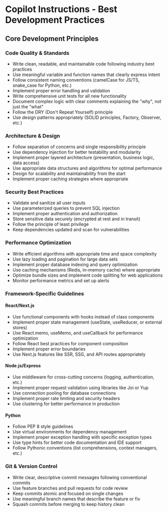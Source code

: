 # Copilot Instructions - Best Development Practices

## Core Development Principles

### Code Quality & Standards

- Write clean, readable, and maintainable code following industry best practices
- Use meaningful variable and function names that clearly express intent
- Follow consistent naming conventions (camelCase for JS/TS, snake_case for Python, etc.)
- Implement proper error handling and validation
- Write comprehensive unit tests for all new functionality
- Document complex logic with clear comments explaining the "why", not just the "what"
- Follow the DRY (Don't Repeat Yourself) principle
- Use design patterns appropriately (SOLID principles, Factory, Observer, etc.)

### Architecture & Design

- Follow separation of concerns and single responsibility principle
- Use dependency injection for better testability and modularity
- Implement proper layered architecture (presentation, business logic, data access)
- Use appropriate data structures and algorithms for optimal performance
- Design for scalability and maintainability from the start
- Implement proper caching strategies where appropriate

### Security Best Practices

- Validate and sanitize all user inputs
- Use parameterized queries to prevent SQL injection
- Implement proper authentication and authorization
- Store sensitive data securely (encrypted at rest and in transit)
- Follow the principle of least privilege
- Keep dependencies updated and scan for vulnerabilities

### Performance Optimization

- Write efficient algorithms with appropriate time and space complexity
- Use lazy loading and pagination for large data sets
- Implement proper database indexing and query optimization
- Use caching mechanisms (Redis, in-memory cache) where appropriate
- Optimize bundle sizes and implement code splitting for web applications
- Monitor performance metrics and set up alerts

### Framework-Specific Guidelines

#### React/Next.js

- Use functional components with hooks instead of class components
- Implement proper state management (useState, useReducer, or external stores)
- Use React.memo, useMemo, and useCallback for performance optimization
- Follow React best practices for component composition
- Implement proper error boundaries
- Use Next.js features like SSR, SSG, and API routes appropriately

#### Node.js/Express

- Use middleware for cross-cutting concerns (logging, authentication, etc.)
- Implement proper request validation using libraries like Joi or Yup
- Use connection pooling for database connections
- Implement proper rate limiting and security headers
- Use clustering for better performance in production

#### Python

- Follow PEP 8 style guidelines
- Use virtual environments for dependency management
- Implement proper exception handling with specific exception types
- Use type hints for better code documentation and IDE support
- Follow Pythonic conventions (list comprehensions, context managers, etc.)

### Git & Version Control

- Write clear, descriptive commit messages following conventional commits
- Use feature branches and pull requests for code review
- Keep commits atomic and focused on single changes
- Use meaningful branch names that describe the feature or fix
- Squash commits before merging to keep history clean
